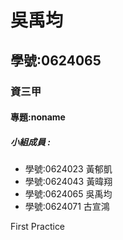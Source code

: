 # 吳禹均

## 學號:0624065

### 資三甲

#### 專題:noname

##### 小組成員 :
* 學號:0624023 黃郁凱
* 學號:0624043 黃暐翔
* 學號:0624065 吳禹均
* 學號:0624071 古宣鴻

First Practice
